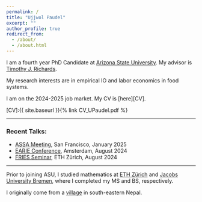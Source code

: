 ```yaml
---
permalink: /
title: "Ujjwol Paudel"
excerpt: ""
author_profile: true
redirect_from: 
  - /about/
  - /about.html
---
```


I am a fourth year PhD Candidate at [Arizona State University](https://wpcarey.asu.edu). My advisor is [Timothy J. Richards](https://scholar.google.com/citations?hl=en&user=XOAzQkEAAAAJ&view_op=list_works&sortby=pubdate).

My research interests are in empirical IO and labor economics in food systems. 

I am on the 2024-2025 job market. My CV is [here][CV]. 

[CV]:{{ site.baseurl }}{% link CV_UPaudel.pdf %}

- - -

### Recent Talks: 
* [ASSA Meeting](https://www.aeaweb.org/conference/2025-assa-spotlight), San Francisco, January 2025
* [EARIE Conference](https://earie.org/earie-2024-amsterdam/), Amsterdam, August 2024
* [FRIES Seminar](https://frieseth.wixsite.com/friesethz), ETH Zürich, August 2024
  
- - -

Prior to joining ASU, I studied mathematics at [ETH Zürich](https://math.ethz.ch) and [Jacobs University Bremen](http://math.jacobs-university.de), where I completed my MS and BS, respectively. 

I originally come from a [village](https://en.wikipedia.org/wiki/Budhabare,_Jhapa) in south-eastern Nepal. 
